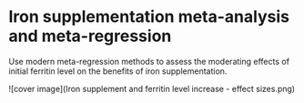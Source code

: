 # Iron supplementation meta-analysis and meta-regression

Use modern meta-regression methods to assess the moderating effects of initial ferritin level on the benefits of iron supplementation. 

![cover image](Iron supplement and ferritin level increase - effect sizes.png)
